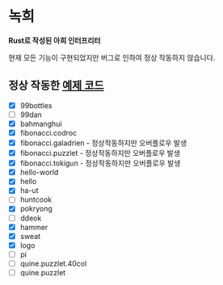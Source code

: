 # 녹희
**Rust로 작성된 아희 인터프리터**

현재 모든 기능이 구현되었지만 버그로 인하여 정상 작동하지 않습니다.

## 정상 작동한 [예제 코드](https://github.com/aheui/snippets)
- [x] 99bottles
- [ ] 99dan
- [x] bahmanghui
- [x] fibonacci.codroc
- [x] fibonacci.galadrien - 정상작동하지만 오버플로우 발생
- [x] fibonacci.puzzlet - 정상작동하지만 오버플로우 발생
- [x] fibonacci.tokigun - 정상작동하지만 오버플로우 발생
- [x] hello-world
- [x] hello
- [x] ha-ut
- [ ] huntcook
- [x] pokryong
- [ ] ddeok
- [x] hammer
- [x] sweat
- [x] logo
- [ ] pi
- [ ] quine.puzzlet.40col
- [ ] quine.puzzlet
